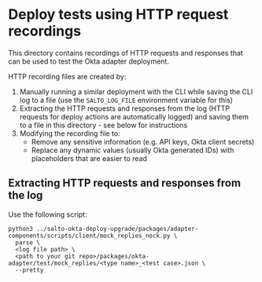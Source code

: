# Deploy tests using HTTP request recordings

This directory contains recordings of HTTP requests and responses that can be used to test the Okta adapter deployment.

HTTP recording files are created by:
1. Manually running a similar deployment with the CLI while saving the CLI log to a file (use the `SALTO_LOG_FILE` environment variable for this)
2. Extracting the HTTP requests and responses from the log (HTTP requests for deploy actions are automatically logged)
   and saving them to a file in this directory - see below for instructions
3. Modifying the recording file to:
   - Remove any sensitive information (e.g. API keys, Okta client secrets)
   - Replace any dynamic values (usually Okta generated IDs) with placeholders that are easier to read


## Extracting HTTP requests and responses from the log

Use the following script:

```shell
python3 ../salto-okta-deploy-upgrade/packages/adapter-components/scripts/client/mock_replies_nock.py \
  parse \
  <log file path> \
  <path to your git repo>/packages/okta-adapter/test/mock_replies/<type name>_<test case>.json \
  --pretty
```
